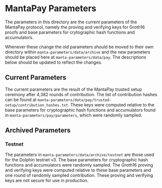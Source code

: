 # MantaPay Parameters

The parameters in this directory are the current parameters of the MantaPay protocol, namely the proving and verifying keys for Groth16 proofs and base parameters for crytographic hash functions and accumulators. 

Whenever these change the old parameters should be moved to their own directory within `manta-parameters/data/archive` and the new parameters should be placed here at `manta-parameters/data/pay`. The descriptions below should be updated to reflect the changes.

## Current Parameters

The current parameters are the result of the MantaPay trusted setup ceremony after 4,382 rounds of contribution. The list of contribution hashes can be found at `manta-parameters/data/pay/trusted-setup/contribution_hashes.txt`. These keys were computed relative to the base parameters for cryptographic hash functions and accumulators found in `manta-parameters/pay/parameters`, which were randomly sampled.

## Archived Parameters

### Testnet
The parameters in `manta-parameters/data/archive/testnet` are those used for the Dolphin testnet v3. The base parameters for cryptographic hash functions and accumulators were randomly sampled. The Groth16 proving and verifying keys were computed relative to these base parameters and one round of randomly sampled contribution. These proving and verifying keys are not secure for use in production.